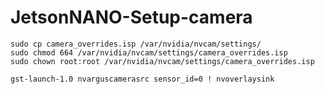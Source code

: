 # JetsonNANO-Setup-camera

```
sudo cp camera_overrides.isp /var/nvidia/nvcam/settings/
sudo chmod 664 /var/nvidia/nvcam/settings/camera_overrides.isp
sudo chown root:root /var/nvidia/nvcam/settings/camera_overrides.isp
```

`gst-launch-1.0 nvarguscamerasrc sensor_id=0 ! nvoverlaysink`
